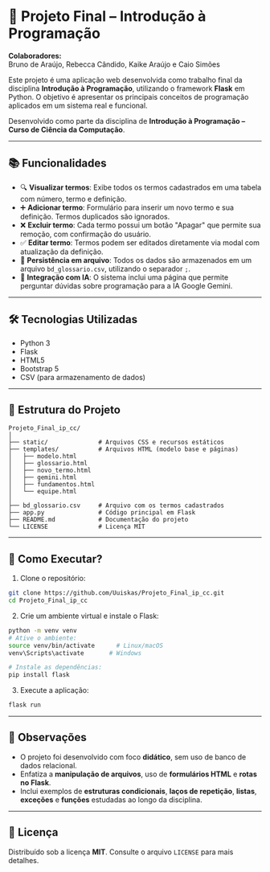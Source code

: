 # 📘 Projeto Final – Introdução à Programação

**Colaboradores:**  
Bruno de Araújo, Rebecca Cândido, Kaike Araújo e Caio Simões

Este projeto é uma aplicação web desenvolvida como trabalho final da disciplina **Introdução à Programação**, utilizando o framework **Flask** em Python. O objetivo é apresentar os principais conceitos de programação aplicados em um sistema real e funcional.

Desenvolvido como parte da disciplina de **Introdução à Programação – Curso de Ciência da Computação**.

---

## 📚 Funcionalidades

- 🔍 **Visualizar termos**: Exibe todos os termos cadastrados em uma tabela com número, termo e definição.  
- ➕ **Adicionar termo**: Formulário para inserir um novo termo e sua definição. Termos duplicados são ignorados.  
- ❌ **Excluir termo**: Cada termo possui um botão "Apagar" que permite sua remoção, com confirmação do usuário.  
- ✅ **Editar termo**: Termos podem ser editados diretamente via modal com atualização da definição.  
- 📀 **Persistência em arquivo**: Todos os dados são armazenados em um arquivo `bd_glossario.csv`, utilizando o separador `;`.  
- 🤖 **Integração com IA**: O sistema inclui uma página que permite perguntar dúvidas sobre programação para a IA Google Gemini.

---

## 🛠️ Tecnologias Utilizadas

- Python 3  
- Flask  
- HTML5  
- Bootstrap 5  
- CSV (para armazenamento de dados)

---

## 📁 Estrutura do Projeto

```
Projeto_Final_ip_cc/
│
├── static/              # Arquivos CSS e recursos estáticos
├── templates/           # Arquivos HTML (modelo base e páginas)
│   ├── modelo.html
│   ├── glossario.html
│   ├── novo_termo.html
│   ├── gemini.html
│   ├── fundamentos.html
│   └── equipe.html
│
├── bd_glossario.csv     # Arquivo com os termos cadastrados
├── app.py               # Código principal em Flask
├── README.md            # Documentação do projeto
└── LICENSE              # Licença MIT
```

---

## 🚀 Como Executar?

1. Clone o repositório:

```bash
git clone https://github.com/Uuiskas/Projeto_Final_ip_cc.git
cd Projeto_Final_ip_cc
```

2. Crie um ambiente virtual e instale o Flask:

```bash
python -m venv venv
# Ative o ambiente:
source venv/bin/activate      # Linux/macOS
venv\Scripts\activate       # Windows

# Instale as dependências:
pip install flask
```

3. Execute a aplicação:

```bash
flask run
```

---

## 📅 Observações

- O projeto foi desenvolvido com foco **didático**, sem uso de banco de dados relacional.
- Enfatiza a **manipulação de arquivos**, uso de **formulários HTML** e **rotas no Flask**.
- Inclui exemplos de **estruturas condicionais**, **laços de repetição**, **listas**, **exceções** e **funções** estudadas ao longo da disciplina.

---

## 📄 Licença

Distribuído sob a licença **MIT**. Consulte o arquivo `LICENSE` para mais detalhes.
